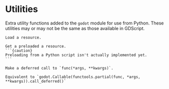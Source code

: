 # Utilities

Extra utility functions added to the `godot` module for use from Python. These utilities may or may not be the same as those available in GDScript.

```{function} load(res_path) -> godot.Resource
Load a resource.
```


````{function} preload(res_path) -> godot.Resource
Get a preloaded a resource.
```{caution}
Preloading from a Python script isn't actually implemented yet.
```
````


````{function} call_deferred(func, *args, **kwargs)
Make a deferred call to `func(*args, **kwargs)`.

Equivalent to `godot.Callable(functools.partial(func, *args, **kwargs)).call_deferred()`
````

